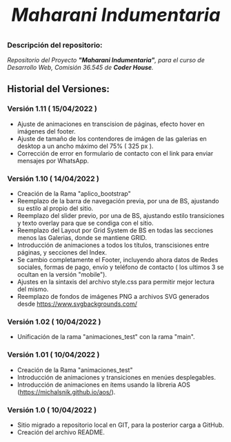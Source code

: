 # *<h2 align=center>**Maharani Indumentaria**</h2>*

### **Descripción del repositorio**:
*Repositorio del Proyecto **"Maharani Indumentaria"**, para el curso de Desarrollo Web, Comisión 36.545 de **Coder House**.*

## **Historial del Versiones**:

### Versión 1.11 ( 15/04/2022 )
- Ajuste de animaciones en transcision de páginas, efecto hover en imágenes del footer.
- Ajuste de tamaño de los contendores de imágen de las galerias en desktop a un ancho máximo del 75% ( 325 px ).
- Corrección de error en formulario de contacto con el link para enviar mensajes por WhatsApp.

### Versión 1.10 ( 14/04/2022 )
- Creación de la Rama "aplico_bootstrap"
- Reemplazo de la barra de navegación previa, por una de BS, ajustando su estilo al propio del sitio.
- Reemplazo del slider previo, por una de BS, ajustando estilo transiciones y texto overlay para que se condiga con el sitio.
- Reemplazo del Layout por Grid System de BS en todas las secciones menos las Galerias, donde se mantiene GRID.
- Introducción de animaciones a todos los títulos, transcisiones entre páginas, y secciones del Index.
- Se cambio completamente el Footer, incluyendo ahora datos de Redes sociales, formas de pago, envío y teléfono de contacto ( los ultimos 3 se ocultan en la versión "mobile").
- Ajustes en la sintaxis del archivo style.css para permitir mejor lectura del mismo.
- Reemplazo de fondos de imágenes PNG a archivos SVG generados desde https://www.svgbackgrounds.com/

### Versión 1.02 ( 10/04/2022 )
- Unificación de la rama "animaciones_test" con la rama "main".

### Versión 1.01 ( 10/04/2022 )
- Creación de la Rama "animaciones_test"
- Introducción de animaciones y transiciones en menúes desplegables.
- Introducción de animaciones en ítems usando la libreria AOS (https://michalsnik.github.io/aos/).

### Versión 1.0 ( 10/04/2022 )
- Sitio migrado a repositorio local en GIT, para la posterior carga a GitHub.
- Creación del archivo README.

